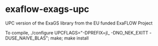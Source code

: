 # exaflow-exags-upc
UPC version of the ExaGS library from the EU funded ExaFLOW Project

To compile, ./configure UPCFLAGS="-DPREFIX=jl_ -DNO_NEK_EXITT -DUSE_NAIVE_BLAS"; make; make install
